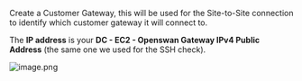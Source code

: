 
Create a Customer Gateway, this will be used for the Site-to-Site connection to identify which customer gateway it will connect to.


The **IP address** is your **DC - EC2 - Openswan Gateway IPv4 Public Address** (the same one we used for the SSH check).


![image.png](https://prod-files-secure.s3.us-west-2.amazonaws.com/d5da4832-3825-4b06-9f7d-86c687d890a2/fb430193-1289-4cd2-86d0-857538ce770e/image.png?X-Amz-Algorithm=AWS4-HMAC-SHA256&X-Amz-Content-Sha256=UNSIGNED-PAYLOAD&X-Amz-Credential=AKIAT73L2G45HZZMZUHI%2F20240903%2Fus-west-2%2Fs3%2Faws4_request&X-Amz-Date=20240903T084458Z&X-Amz-Expires=3600&X-Amz-Signature=137302b4d7c59d5b36e19f9446002e747f2c2778a16b90236a88201ae24ce412&X-Amz-SignedHeaders=host&x-id=GetObject)

